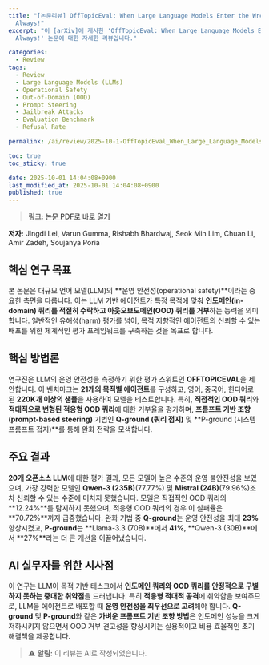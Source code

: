 ```yaml
---
title: "[논문리뷰] OffTopicEval: When Large Language Models Enter the Wrong Chat, Almost
  Always!"
excerpt: "이 [arXiv]에 게시한 'OffTopicEval: When Large Language Models Enter the Wrong Chat, Almost
  Always!' 논문에 대한 자세한 리뷰입니다."

categories:
  - Review
tags:
  - Review
  - Large Language Models (LLMs)
  - Operational Safety
  - Out-of-Domain (OOD)
  - Prompt Steering
  - Jailbreak Attacks
  - Evaluation Benchmark
  - Refusal Rate

permalink: /ai/review/2025-10-1-OffTopicEval_When_Large_Language_Models_Enter_the_Wrong_Chat_Almost_Always/

toc: true
toc_sticky: true

date: 2025-10-01 14:04:08+0900
last_modified_at: 2025-10-01 14:04:08+0900
published: true
---
```

> **링크:** [논문 PDF로 바로 열기](https://arxiv.org/abs/2509.26495)

**저자:** Jingdi Lei, Varun Gumma, Rishabh Bhardwaj, Seok Min Lim, Chuan Li, Amir Zadeh, Soujanya Poria



## 핵심 연구 목표
본 논문은 대규모 언어 모델(LLM)의 **운영 안전성(operational safety)**이라는 중요한 측면을 다룹니다. 이는 LLM 기반 에이전트가 특정 목적에 맞춰 **인도메인(in-domain) 쿼리를 적절히 수락하고 아웃오브도메인(OOD) 쿼리를 거부**하는 능력을 의미합니다. 일반적인 유해성(harm) 평가를 넘어, 목적 지향적인 에이전트의 신뢰할 수 있는 배포를 위한 체계적인 평가 프레임워크를 구축하는 것을 목표로 합니다.

## 핵심 방법론
연구진은 LLM의 운영 안전성을 측정하기 위한 평가 스위트인 **OFFTOPICEVAL**을 제안합니다. 이 벤치마크는 **21개의 목적별 에이전트**를 구성하고, 영어, 중국어, 힌디어로 된 **220K개 이상의 샘플**을 사용하여 모델을 테스트합니다. 특히, **직접적인 OOD 쿼리**와 **적대적으로 변형된 적응형 OOD 쿼리**에 대한 거부율을 평가하며, **프롬프트 기반 조향(prompt-based steering)** 기법인 **Q-ground (쿼리 접지)** 및 **P-ground (시스템 프롬프트 접지)**를 통해 완화 전략을 모색합니다.

## 주요 결과
**20개 오픈소스 LLM**에 대한 평가 결과, 모든 모델이 높은 수준의 운영 불안전성을 보였으며, 가장 강력한 모델인 **Qwen-3 (235B)**(77.77%) 및 **Mistral (24B)**(79.96%)조차 신뢰할 수 있는 수준에 미치지 못했습니다. 모델은 직접적인 OOD 쿼리의 **12.24%**를 탐지하지 못했으며, 적응형 OOD 쿼리의 경우 이 실패율은 **70.72%**까지 급증했습니다. 완화 기법 중 **Q-ground**는 운영 안전성을 최대 **23%** 향상시켰고, **P-ground**는 **Llama-3.3 (70B)**에서 **41%**, **Qwen-3 (30B)**에서 **27%**라는 더 큰 개선을 이끌어냈습니다.

## AI 실무자를 위한 시사점
이 연구는 LLM이 목적 기반 태스크에서 **인도메인 쿼리와 OOD 쿼리를 안정적으로 구별하지 못하는 중대한 취약점**을 드러냅니다. 특히 **적응형 적대적 공격**에 취약함을 보여주므로, LLM을 에이전트로 배포할 때 **운영 안전성을 최우선으로 고려**해야 합니다. **Q-ground** 및 **P-ground**와 같은 **가벼운 프롬프트 기반 조향 방법**은 인도메인 성능을 크게 저하시키지 않으면서 OOD 거부 견고성을 향상시키는 실용적이고 비용 효율적인 초기 해결책을 제공합니다.

> ⚠️ **알림:** 이 리뷰는 AI로 작성되었습니다.